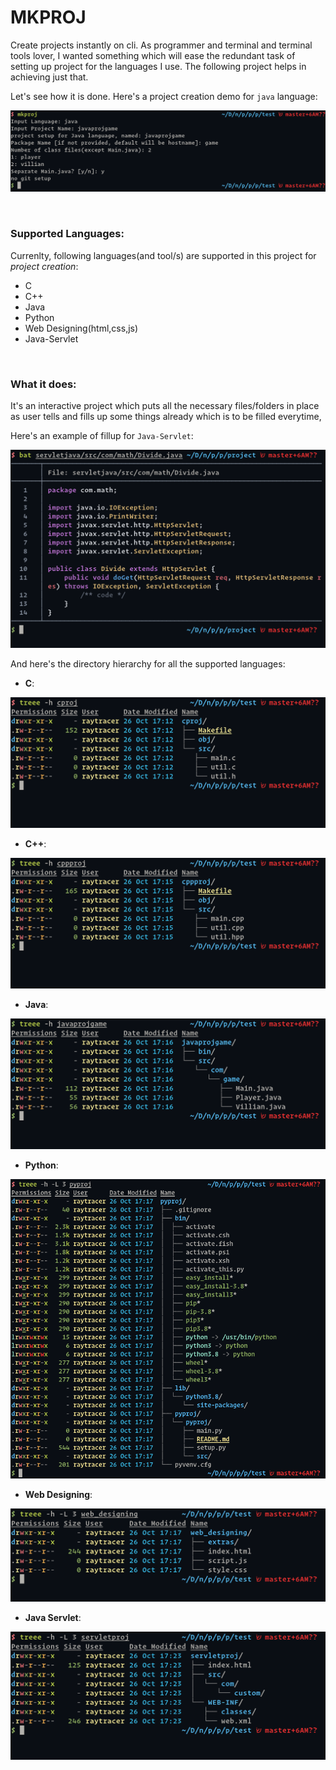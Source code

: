 # MKPROJ

Create projects instantly on cli. As programmer and terminal and terminal tools lover, I wanted something which will ease the redundant task of setting up project for the languages I use. The following project helps in achieving just that.

Let's see how it is done. Here's a project creation demo for `java` language:

![proj-creation-java](sshots/java-mkproj.png)

<br>

### Supported Languages:

Currenlty, following languages(and tool/s) are supported in this project for _project creation_:

* C
* C++
* Java
* Python
* Web Designing(html,css,js)
* Java-Servlet

<br>


### What it does:

It's an interactive project which puts all the necessary files/folders in place as user tells and fills up some things already which is to be filled everytime,

Here's an example of fillup for `Java-Servlet`:

![java-servlet-fillup](sshots/servlet-fillup.png)


And here's the directory hierarchy for all the supported languages:

* **C**:

![C-dir-struct](sshots/structure-cproj.png)


* **C++**:

![c++-dir-struct](sshots/structure-cppproj.png)


* **Java**:

![java-dir-struct](sshots/structure-javaproj.png)

* **Python**:

![python-dir-struct](sshots/structure-pyproj.png)

* **Web Designing**:

![webd-dir-struct](sshots/structure-webd.png)

* **Java Servlet**:

![servlet-dir-struct](sshots/structure-servlet.png)

